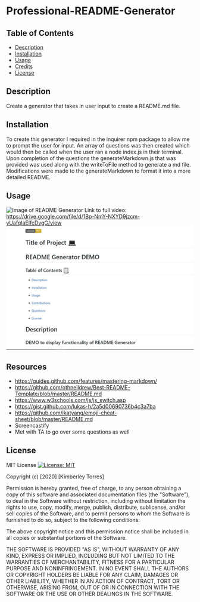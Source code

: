 # Professional-README-Generator

## Table of Contents
* [Description](#description)
* [Installation](#installation)
* [Usage](#usage)
* [Credits](#credits)
* [License](#License)

## Description
Create a generator that takes in user input to create a README.md file.

## Installation

To create this generator I required in the inquirer npm package to allow me to prompt the user for input. An array of questions was then created which would then be called when the user ran a node index.js in their terminal. Upon completion of the questions the generateMarkdown.js that was provided was used along with the writeToFile method to generate a md file. Modifications were made to the generateMarkdown to format it into a more detailed README.

## Usage
![Image of README Generator](READMEGIF.gif)
Link to full video: https://drive.google.com/file/d/1Bp-NmY-NXYD9jzcm-yUafqIaEIfcDvgG/view
![Screenshot of generated README](readmescreenshot.jpg)

## Resources
* https://guides.github.com/features/mastering-markdown/
* https://github.com/othneildrew/Best-README-Template/blob/master/README.md
* https://www.w3schools.com/js/js_switch.asp
* https://gist.github.com/lukas-h/2a5d00690736b4c3a7ba
* https://github.com/ikatyang/emoji-cheat-sheet/blob/master/README.md
* Screencastify
* Met with TA to go over some questions as well

## License
MIT License [![License: MIT](https://img.shields.io/badge/License-MIT-yellow.svg)](https://opensource.org/licenses/MIT)

Copyright (c) [2020] [Kimberley Torres]

Permission is hereby granted, free of charge, to any person obtaining a copy
of this software and associated documentation files (the "Software"), to deal
in the Software without restriction, including without limitation the rights
to use, copy, modify, merge, publish, distribute, sublicense, and/or sell
copies of the Software, and to permit persons to whom the Software is
furnished to do so, subject to the following conditions:

The above copyright notice and this permission notice shall be included in all
copies or substantial portions of the Software.

THE SOFTWARE IS PROVIDED "AS IS", WITHOUT WARRANTY OF ANY KIND, EXPRESS OR
IMPLIED, INCLUDING BUT NOT LIMITED TO THE WARRANTIES OF MERCHANTABILITY,
FITNESS FOR A PARTICULAR PURPOSE AND NONINFRINGEMENT. IN NO EVENT SHALL THE
AUTHORS OR COPYRIGHT HOLDERS BE LIABLE FOR ANY CLAIM, DAMAGES OR OTHER
LIABILITY, WHETHER IN AN ACTION OF CONTRACT, TORT OR OTHERWISE, ARISING FROM,
OUT OF OR IN CONNECTION WITH THE SOFTWARE OR THE USE OR OTHER DEALINGS IN THE
SOFTWARE.
